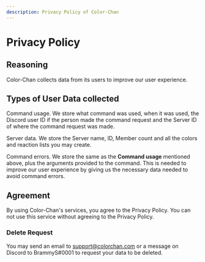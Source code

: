 ```yaml
---
description: Privacy Policy of Color-Chan
---
```


# Privacy Policy

## Reasoning

Color-Chan collects data from its users to improve our user experience.

## Types of User Data collected

Command usage. We store what command was used, when it was used, the Discord user ID if the person made the command request and the Server ID of where the command request was made.

Server data. We store the Server name, ID, Member count and all the colors and reaction lists you may create.&#x20;

Command errors. We store the same as the **Command usage** mentioned above, plus the arguments provided to the command. This is needed to improve our user experience by giving us the necessary data needed to avoid command errors.

## Agreement

By using Color-Chan's services, you agree to the Privacy Policy. You can not use this service without agreeing to the Privacy Policy.

### Delete Request

You may send an email to [support@colorchan.com](mailto:support@colorchan.com) or a message on Discord to BrammyS#0001 to request your data to be deleted.
